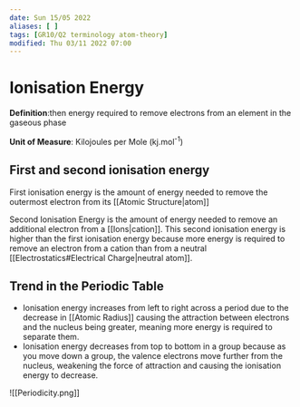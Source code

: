 ```yaml
---
date: Sun 15/05 2022
aliases: [ ]
tags: [GR10/Q2 terminology atom-theory]
modified: Thu 03/11 2022 07:00
---
```

# Ionisation Energy
**Definition**:then energy required to remove electrons from an element in the gaseous phase

**Unit of Measure**: Kilojoules per Mole (kj.mol<sup>-1</sup>)

## First and second ionisation energy
First ionisation energy is the amount of energy needed to remove the outermost electron from its [[Atomic Structure|atom]]

Second Ionisation Energy is the amount of energy needed to remove an additional electron from a [[Ions|cation]]. This second ionisation energy is higher than the first ionisation energy because more energy is required to remove an electron from a cation than from a neutral [[Electrostatics#Electrical Charge|neutral atom]]. 

## Trend in the Periodic Table
- Ionisation energy increases from left to right across a period due to the decrease in [[Atomic Radius]] causing the attraction between electrons and the nucleus being greater, meaning more energy is required to separate them. 
- Ionisation energy decreases from top to bottom in a group because as you move down a group, the valence electrons move further from the nucleus, weakening the force of attraction and causing the ionisation energy to decrease. 

![[Periodicity.png]]